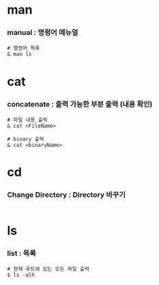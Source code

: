 # man
  ### manual : 명령어 메뉴얼 ###
  
  ```
  # 멸령어 목록
  & man ls
  ```

# cat
  ### concatenate : 출력 가능한 부분 출력 (내용 확인) ###

  ```
  # 파일 내용 출력
  & cat <FileName>

  # binary 출력
  & cat <binaryName>
  ```

# cd
  ### Change Directory : Directory 바꾸기 ###
  
  ```
  
  ```
  
# ls
  ### list : 목록 ###

  ```
  # 현재 루트에 있는 모든 파일 출력
  $ ls -alh
  ```
